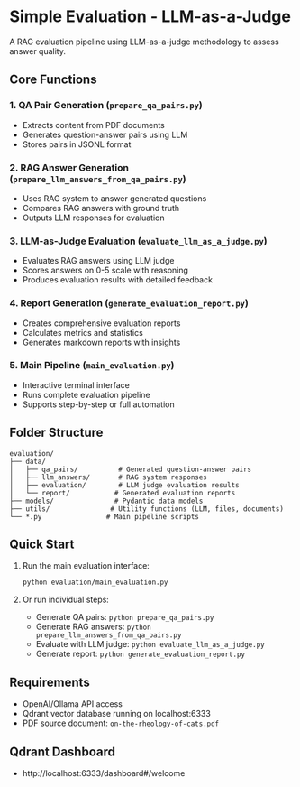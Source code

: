 # Simple Evaluation - LLM-as-a-Judge

A RAG evaluation pipeline using LLM-as-a-judge methodology to assess answer quality.

## Core Functions

### 1. QA Pair Generation (`prepare_qa_pairs.py`)
- Extracts content from PDF documents
- Generates question-answer pairs using LLM
- Stores pairs in JSONL format

### 2. RAG Answer Generation (`prepare_llm_answers_from_qa_pairs.py`)
- Uses RAG system to answer generated questions
- Compares RAG answers with ground truth
- Outputs LLM responses for evaluation

### 3. LLM-as-Judge Evaluation (`evaluate_llm_as_a_judge.py`)
- Evaluates RAG answers using LLM judge
- Scores answers on 0-5 scale with reasoning
- Produces evaluation results with detailed feedback

### 4. Report Generation (`generate_evaluation_report.py`)
- Creates comprehensive evaluation reports
- Calculates metrics and statistics
- Generates markdown reports with insights

### 5. Main Pipeline (`main_evaluation.py`)
- Interactive terminal interface
- Runs complete evaluation pipeline
- Supports step-by-step or full automation

## Folder Structure

```
evaluation/
├── data/
│   ├── qa_pairs/          # Generated question-answer pairs
│   ├── llm_answers/       # RAG system responses
│   ├── evaluation/        # LLM judge evaluation results
│   └── report/           # Generated evaluation reports
├── models/               # Pydantic data models
├── utils/               # Utility functions (LLM, files, documents)
└── *.py                # Main pipeline scripts
```

## Quick Start

1. Run the main evaluation interface:
   ```bash
   python evaluation/main_evaluation.py
   ```

2. Or run individual steps:
   - Generate QA pairs: `python prepare_qa_pairs.py`
   - Generate RAG answers: `python prepare_llm_answers_from_qa_pairs.py`
   - Evaluate with LLM judge: `python evaluate_llm_as_a_judge.py`
   - Generate report: `python generate_evaluation_report.py`

## Requirements

- OpenAI/Ollama API access
- Qdrant vector database running on localhost:6333
- PDF source document: `on-the-rheology-of-cats.pdf`

## Qdrant Dashboard

- http://localhost:6333/dashboard#/welcome
